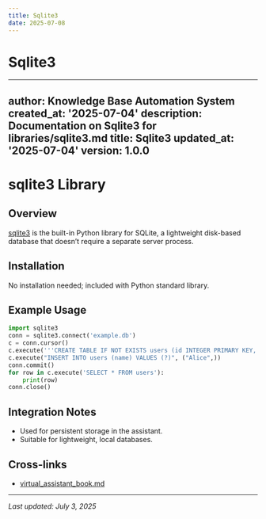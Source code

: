 ```yaml
---
title: Sqlite3
date: 2025-07-08
---
```


# Sqlite3

---
author: Knowledge Base Automation System
created_at: '2025-07-04'
description: Documentation on Sqlite3 for libraries/sqlite3.md
title: Sqlite3
updated_at: '2025-07-04'
version: 1.0.0
---

# sqlite3 Library

## Overview
[sqlite3](https://docs.python.org/3/library/sqlite3.html) is the built-in Python library for SQLite, a lightweight disk-based database that doesn’t require a separate server process.

## Installation
No installation needed; included with Python standard library.

## Example Usage
```python
import sqlite3
conn = sqlite3.connect('example.db')
c = conn.cursor()
c.execute('''CREATE TABLE IF NOT EXISTS users (id INTEGER PRIMARY KEY, name TEXT)''')
c.execute("INSERT INTO users (name) VALUES (?)", ("Alice",))
conn.commit()
for row in c.execute('SELECT * FROM users'):
    print(row)
conn.close()
```

## Integration Notes
- Used for persistent storage in the assistant.
- Suitable for lightweight, local databases.

## Cross-links
- [virtual_assistant_book.md](../virtual_assistant_book.md)

---
_Last updated: July 3, 2025_
